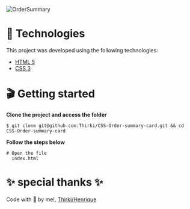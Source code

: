 ![OrderSummary](https://user-images.githubusercontent.com/69635807/146107520-6a2faa8d-af5c-4f3b-bc2a-15df28d36619.png)

# 📁 Technologies #
This project was developed using the following technologies:

* [HTML 5](https://developer.mozilla.org/pt-BR/docs/Web/HTML)
* [CSS 3](https://developer.mozilla.org/pt-BR/docs/Web/CSS)

# 🎬 Getting started #
**Clone the project and access the folder**
~~~
$ git clone git@github.com:Thirki/CSS-Order-summary-card.git && cd CSS-Order-summary-card
~~~
**Follow the steps below**
~~~
# Open the file
  index.html
~~~
# ✨ special thanks ✨ #
Code with 💜 by me!, [Thirki/Henrique](https://www.linkedin.com/in/henriquegomesdev/)
